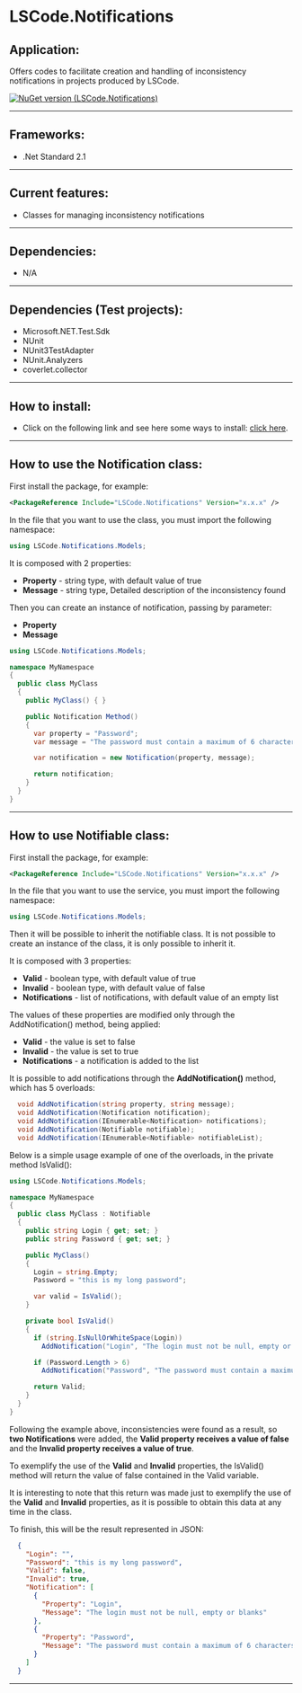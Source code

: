 # LSCode.Notifications

## Application:
Offers codes to facilitate creation and handling of inconsistency notifications in projects produced by LSCode.

[![NuGet version (LSCode.Notifications)](https://img.shields.io/nuget/v/LSCode.Notifications.svg?style=flat-square)](https://www.nuget.org/packages/LSCode.Notifications)

---

## Frameworks:
- .Net Standard 2.1

---

## Current features:
- Classes for managing inconsistency notifications

---

## Dependencies:
- N/A

---

## Dependencies (Test projects):
- Microsoft.NET.Test.Sdk
- NUnit
- NUnit3TestAdapter
- NUnit.Analyzers
- coverlet.collector

---

## How to install:
- Click on the following link and see here some ways to install: [click here](https://www.nuget.org/packages/LSCode.Notifications "LSCode.Notifications page on nuget.org").

---

## How to use the **Notification** class:
First install the package, for example:

```xml
<PackageReference Include="LSCode.Notifications" Version="x.x.x" />
```

In the file that you want to use the class, you must import the following namespace:

```c#
using LSCode.Notifications.Models;
```

It is composed with 2 properties:
  - **Property** - string type, with default value of true
  - **Message** - string type, Detailed description of the inconsistency found

Then you can create an instance of notification, passing by parameter: 
  - **Property**
  - **Message**

```c#
using LSCode.Notifications.Models;

namespace MyNamespace
{
  public class MyClass
  {
    public MyClass() { }

    public Notification Method()
    {
	  var property = "Password";
	  var message = "The password must contain a maximum of 6 characters";

      var notification = new Notification(property, message);

      return notification;
    }
  }
}
```

---

## How to use **Notifiable** class:
First install the package, for example:

```xml
<PackageReference Include="LSCode.Notifications" Version="x.x.x" />
```

In the file that you want to use the service, you must import the following namespace:

```c#
using LSCode.Notifications.Models;
```

Then it will be possible to inherit the notifiable class. It is not possible to create an instance of the class, it is only possible to inherit it.

It is composed with 3 properties:
  - **Valid** - boolean type, with default value of true
  - **Invalid** - boolean type, with default value of false
  - **Notifications** - list of notifications, with default value of an empty list

The values ​​of these properties are modified only through the AddNotification() method, being applied:
  - **Valid** - the value is set to false
  - **Invalid** - the value is set to true
  - **Notifications** - a notification is added to the list

It is possible to add notifications through the **AddNotification()** method, which has 5 overloads:

```c#
  void AddNotification(string property, string message);
  void AddNotification(Notification notification);
  void AddNotification(IEnumerable<Notification> notifications);
  void AddNotification(Notifiable notifiable);
  void AddNotification(IEnumerable<Notifiable> notifiableList);
```

Below is a simple usage example of one of the overloads, in the private method IsValid():

```c#
using LSCode.Notifications.Models;

namespace MyNamespace
{
  public class MyClass : Notifiable
  {
    public string Login { get; set; }
    public string Password { get; set; }

    public MyClass() 
    { 
      Login = string.Empty;
      Password = "this is my long password";

      var valid = IsValid();
    }

    private bool IsValid()
    {      
      if (string.IsNullOrWhiteSpace(Login))
        AddNotification("Login", "The login must not be null, empty or blanks");

      if (Password.Length > 6)
        AddNotification("Password", "The password must contain a maximum of 6 characters");

      return Valid;
    }
  }
}
```

Following the example above, inconsistencies were found as a result, so **two Notifications** were added, the **Valid property receives a value of false** and the **Invalid property receives a value of true**.

To exemplify the use of the **Valid** and **Invalid** properties, the IsValid() method will return the value of false contained in the Valid variable.

It is interesting to note that this return was made just to exemplify the use of the **Valid** and **Invalid** properties, as it is possible to obtain this data at any time in the class.

To finish, this will be the result represented in JSON:

```json
  {
    "Login": "",
    "Password": "this is my long password",
    "Valid": false,
    "Invalid": true,
    "Notification": [
      {
        "Property": "Login",
        "Message": "The login must not be null, empty or blanks"
      },
      {
        "Property": "Password",
        "Message": "The password must contain a maximum of 6 characters"
      }
    ]
  }
```

---